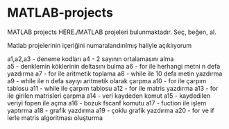 # MATLAB-projects
MATLAB projects HERE./MATLAB projeleri bulunmaktadır. Seç, beğen, al. 

Matlab projelerinin içeriğini numaralandırılmış haliyle açıklıyorum 

a1,a2,a3 - deneme kodları 
a4 - 2 sayının ortalamasını alma  
a5 - denklemin köklerinin deltasını bulma
a6 - for ile herhangi metni n defa yazdırma
a7 - for ile aritmetik toplama 
a8 - while ile 10 defa metin yazdırma
a9 - while ile n defa sayıyı aritmetik olarak çarpma 
a10 - for ile çarpım tablosu 
a11 - while ile çarpım tablosu 
a12 - for ile matris yazdırma
a13 - for ile girilen matrisleri çarpma 
a14 - veri kaydeden komut 
a15 - kaydedilen veriyi fopen ile açma 
a16 - bozuk fscanf komutu
a17 - fuction ile işlem yaptırma
a18 - grafik yazdırma 
a19 - çoklu grafik yazdırma
a20 - for ve if lerle matris algoritması oluşturma 

